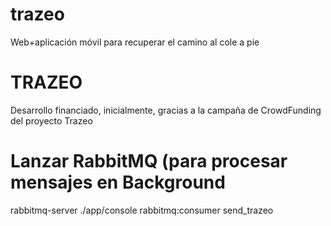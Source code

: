 trazeo
======

Web+aplicación móvil para recuperar el camino al cole a pie

TRAZEO
======
Desarrollo financiado, inicialmente, gracias a la campaña de CrowdFunding del proyecto Trazeo

Lanzar RabbitMQ (para procesar mensajes en Background
=====================================================

rabbitmq-server 
./app/console rabbitmq:consumer send_trazeo
